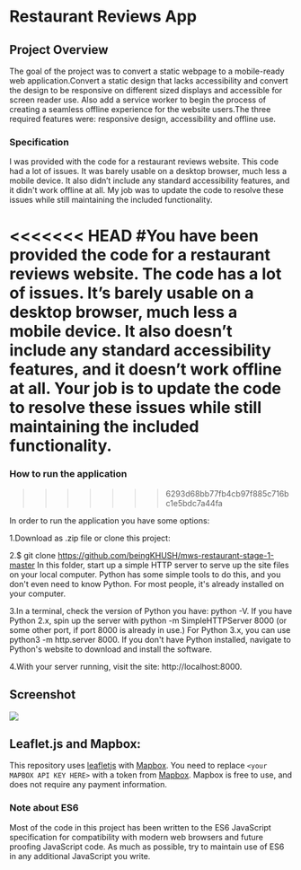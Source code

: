 # Restaurant Reviews App 

## Project Overview

The goal of the project was to convert a static webpage to a mobile-ready web application.Convert a static design that lacks accessibility and convert the design to be responsive on different sized displays and accessible for screen reader use. Also add a service worker to begin the process of creating a seamless offline experience for the website users.The three required features were: responsive design, accessibility and offline use.

### Specification
I was provided with the code for a restaurant reviews website. This code had a lot of issues. It was barely usable on a desktop browser, much less a mobile device. It also didn’t include any standard accessibility features, and it didn't work offline at all. My job was to update the code to resolve these issues while still maintaining the included functionality. 

<<<<<<< HEAD
#You have been provided the code for a restaurant reviews website. The code has a lot of issues. It’s barely usable on a desktop browser, much less a mobile device. It also doesn’t include any standard accessibility features, and it doesn’t work offline at all. Your job is to update the code to resolve these issues while still maintaining the included functionality. 
=======
### How to run the application
>>>>>>> 6293d68bb77fb4cb97f885c716bc1e5bdc7a44fa

In order to run the application you have some options:

1.Download as .zip file or clone this project:

2.$ git clone https://github.com/beingKHUSH/mws-restaurant-stage-1-master
In this folder, start up a simple HTTP server to serve up the site files on your local computer. Python has some simple tools to do this, and you don't even need to know Python. For most people, it's already installed on your computer.

3.In a terminal, check the version of Python you have: python -V. If you have Python 2.x, spin up the server with python -m SimpleHTTPServer 8000 (or some other port, if port 8000 is already in use.) For Python 3.x, you can use python3 -m http.server 8000. If you don't have Python installed, navigate to Python's website to download and install the software.

4.With your server running, visit the site: http://localhost:8000.

## Screenshot

<img src="file:///C:/Users/Khushboo.Jain/Pictures/Screenshots/Screenshot%20(178).png" />

## Leaflet.js and Mapbox:

This repository uses [leafletjs](https://leafletjs.com/) with [Mapbox](https://www.mapbox.com/). You need to replace `<your MAPBOX API KEY HERE>` with a token from [Mapbox](https://www.mapbox.com/). Mapbox is free to use, and does not require any payment information. 

### Note about ES6

Most of the code in this project has been written to the ES6 JavaScript specification for compatibility with modern web browsers and future proofing JavaScript code. As much as possible, try to maintain use of ES6 in any additional JavaScript you write. 



